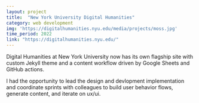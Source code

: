 ```yaml
---
layout: project
title:  "New York University Digital Humanities"
category: web development
img: 'https://digitalhumanities.nyu.edu/media/projects/moss.jpg'
time_period: 2022
link: "https://digitalhumanities.nyu.edu/"
---
```

Digital Humanities at New York University now has its own flagship site with custom Jekyll theme and a content workflow driven by Google Sheets and GitHub actions.

I had the opportunity to lead the design and devlopment implementation and coordinate sprints with colleagues to build user behavior flows, generate content, and iterate on ux/ui.
